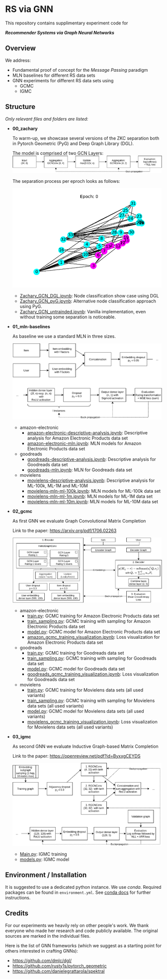 # RS via GNN
This repository contains supplimentary experiment code for

***Recommender Systems via Graph Neural Networks***

## Overview

We address:
* Fundamental proof of concept for the _Message Passing_ paradigm
* MLN baselines for different RS data sets
* GNN experiments for different RS data sets using
  * GCMC
  * IGMC

## Structure
_Only relevant files and folders are listed:_
* __00_zachary__
  
    To warm-up, we showcase several versions of the ZKC separation both in Pytorch Geometric (PyG) and Deep Graph Library (DGL).
    
    The model is comprised of two GCN Layers:
    ![ZKC model](00_zachary/zkc-model.png "ZKC model")

    The separation process per eproch looks as follows:

    ![ZKC separation](00_zachary/zkc-separation.gif "ZKC separation")

  * [Zachary_GCN_DGL.ipynb](00_zachary/Zachary_GCN_DGL.ipynb): Node classification show case using DGL
  * [Zachary_GCN_pyG.ipynb](00_zachary/Zachary_GCN_pyG.ipynb): Alternative node classification approach using PyG.
  * [Zachary_GCN_untrainded.ipynb](00_zachary/Zachary_GCN_untrained.ipynb): Vanilla implementation, even without training some separation is noticeable.
* __01_mln-baselines__

    As baseline we use a standard MLN in three sizes.

  ![MLN architecture](01_mln-baselines/baseline-mln-architecture.png "MLN architecture")
  
  * amazon-electronic
    * [amazon-electronic-descriptive-analysis.ipynb](01_mln-baselines/amazon-electronic/amazon-electronic-descriptive-analysis.ipynb): Descriptive analysis for Amazon Electronic Products data set
    * [amazon-electronic-mln.ipynb](01_mln-baselines/amazon-electronic/amazon-electronic-mln.ipynb): MLN models for Amazon Electronic Products data set
  * goodreads
    * [goodreads-descriptive-analysis.ipynb](01_mln-baselines/goodreads/goodreads-descriptive-analysis.ipynb): Descriptive analysis for Goodreads data set
    * [goodreads-mln.ipynb](01_mln-baselines/goodreads/goodreads-mln.ipynb): MLN for Goodreads data set
  * movielens
    * [movielens-descriptive-analysis.ipynb](01_mln-baselines/movielens/movielens-descriptive-analysis.ipynb): Descriptive analysis for ML-100k, ML-1M and ML-10M
    * [movielens-mln-ml-100k.ipynb](01_mln-baselines/movielens/movielens-mln-ml-100k.ipynb): MLN models for ML-100k data set
    * [movielens-mln-ml-1m.ipynb](01_mln-baselines/movielens/movielens-mln-ml-1m.ipynb): MLN models for ML-1M data set
    * [movielens-mln-ml-10m.ipynb](01_mln-baselines/movielens/movielens-mln-ml-10m.ipynb): MLN models for ML-10M data set
* __02_gcmc__

  As first GNN we evaluate Graph Convolutional Matrix Completion

  Link to the paper: https://arxiv.org/pdf/1706.02263
  
  ![GCMC architecture](02_gcmc/gcmc-architecture.png "GCMC architecture")
  
  * amazon-electronic
    * [train.py](02_gcmc/amazon-electronic/train.py): GCMC training for Amazon Electronic Products data set
    * [train_sampling.py](02_gcmc/amazon-electronic/train_sampling.py): GCMC training with sampling for Amazon Electronic Products data set
    * [model.py](02_gcmc/amazon-electronic/model.py): GCMC model for Amazon Electronic Products data set
    * [amazon_gcmc_training_visualization.ipynb](02_gcmc/amazon-electronic/amazon_gcmc_training_visualization.ipynb): Loss visualization for Amazon Electronic Products data set
  * goodreads
    * [train.py](02_gcmc/goodreads/train.py): GCMC training for Goodreads data set
    * [train_sampling.py](02_gcmc/goodreads/train_sampling.py): GCMC training with sampling for Goodreads data set
    * [model.py](02_gcmc/goodreads/model.py): GCMC model for Goodreads data set
    * [goodreads_gcmc_training_visualization.ipynb](02_gcmc/goodreads/goodreads_gcmc_training_visualization.ipynb): Loss visualization for Goodreads data set
  * movielens
    * [train.py](02_gcmc/movielens/train.py): GCMC training for Movielens data sets (all used variants)
    * [train_sampling.py](02_gcmc/movielens/train_sampling.py): GCMC training with sampling for Movielens data sets (all used variants)
    * [model.py](02_gcmc/movielens/model.py): GCMC model for Movielens data sets (all used variants)
    * [movielens_gcmc_training_visualization.ipynb](02_gcmc/movielens/movielens_gcmc_training_visualization.ipynb): Loss visualization for Movielens data sets (all used variants)
    
* __03_igmc__
  
  As second GNN we evaluate Inductive Graph-based Matrix Completion

  Link to the paper: https://openreview.net/pdf?id=ByxxgCEYDS

  ![IGMC architecture](03_igmc/igmc-architecture.png "IGCM architecture")
  
  * [Main.py](03_igmc/Main.py): IGMC training
  * [models.py](03_igmc/models.py): IGMC model 
    
## Environment / Installation

It is suggested to use a dedicated python instance.
We use _conda_. Required packages can be found in `environment.yml`.
See [conda docs](https://docs.conda.io/projects/conda/en/latest/user-guide/tasks/manage-environments.html#creating-an-environment-from-an-environment-yml-file) for further instructions.


## Credits
For our experiments we heavily rely on other people's work.
We thank everyone who made her research and code publicly available.
The original sources are marked in the individual files.

Here is the list of GNN frameworks (which we suggest as a starting point for others interested in crafting GNNs):
* https://github.com/dmlc/dgl/
* https://github.com/rusty1s/pytorch_geometric
* https://github.com/danielegrattarola/spektral
